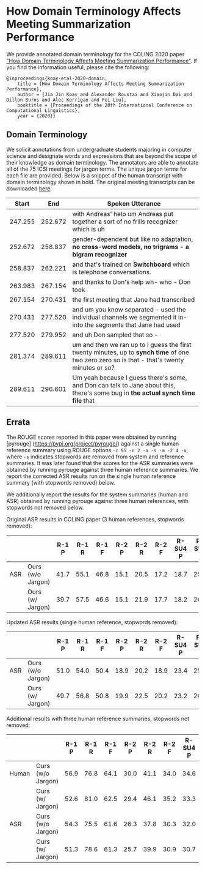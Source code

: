 # How Domain Terminology Affects Meeting Summarization Performance

We provide annotated domain terminology for the COLING 2020 paper ["How Domain Terminology Affects Meeting Summarization Performance"](https://arxiv.org/abs/2011.00692). If you find the information useful, please cite the following:

    @inproceedings{koay-etal-2020-domain,
        title = {How Domain Terminology Affects Meeting Summarization Performance},
        author = {Jia Jin Koay and Alexander Roustai and Xiaojin Dai and Dillon Burns and Alec Kerrigan and Fei Liu},
        booktitle = {Proceedings of the 28th International Conference on Computational Linguistics},
        year = {2020}}

## Domain Terminology

We solicit annotations from undergraduate students majoring in computer science and designate words and expressions that are beyond the scope of their knowledge as domain terminology. The annotators are able to annotate all of the 75 ICSI meetings for jargon terms. The unique jargon terms for each file are provided. Below is a snippet of the human transcript with domain terminology shown in bold. The original meeting transcripts can be downloaded [here](http://groups.inf.ed.ac.uk/ami/icsi/download/). 

__Start__ | __End__ | __Spoken Utterance__
-- | -- | --
247.255 | 252.672 | with Andreas' help um Andreas put together a sort of no frills recognizer which is uh
252.672 | 258.837 | gender-dependent but like no adaptation, __no cross-word models, no trigrams - a bigram recognizer__
258.837 | 262.221 | and that's trained on __Switchboard__ which is telephone conversations.
263.983 | 267.154 | and thanks to Don's help wh- who - Don took
267.154 | 270.431 | the first meeting that Jane had transcribed
270.431 | 277.520 | and um you know separated - used the individual channels we segmented it in- into the segments that Jane had used
277.520 | 279.952 | and uh Don sampled that so -
281.374 | 289.611 | um and then we ran up to I guess the first twenty minutes, up to __synch time__ of one two zero zero so is that - that's twenty minutes or so?
289.611 | 296.601 | Um yeah because I guess there's some, and Don can talk to Jane about this, there's some bug in __the actual synch time file__ that

## Errata

The ROUGE scores reported in this paper were obtained by running [pyrouge] (https://pypi.org/project/pyrouge/) against a single human reference summary using ROUGE options `-c 95 -n 2 -a -s -m -2 4 -u`, where `-s` indicates stopwords are removed from system and reference summaries. It was later found that the scores for the ASR summaries were obtained by running pyrouge against three human reference summaries. We report the corrected ASR results run on the single human reference summary (with stopwords removed) below.

We additionally report the results for the system summaries (human and ASR) obtained by running pyrouge against three human references, with stopwords not removed below.

Original ASR results in COLING paper (3 human references, stopwords removed):

| | | R-1 P | R-1 R | R-1 F | R-2 P | R-2 R | R-2 F | R-SU4 P | R-SU4 R | R-SU4 F |
| -- | -- | -- | -- | -- | -- | -- | -- | -- | -- | -- |
| ASR | Ours (w/o Jargon) | 41.7 | 55.1 | 46.8 | 15.1 | 20.5 | 17.2 | 18.7 | 25.3 | 21.3 |
| | Ours (w/ Jargon) | 39.7 | 57.5 | 46.6 | 15.1 | 21.9 | 17.7 | 18.2 | 26.5 | 21.4 |

Updated ASR results (single human reference, stopwords removed):

| | | R-1 P | R-1 R | R-1 F | R-2 P | R-2 R | R-2 F | R-SU4 P | R-SU4 R | R-SU4 F |
| -- | -- | -- | -- | -- | -- | -- | -- | -- | -- | -- |
| ASR | Ours (w/o Jargon) | 51.0 | 54.0 | 50.4 | 18.9 | 20.2 | 18.9 | 23.4 | 25.0 | 23.3 |
| | Ours (w/ Jargon) | 49.7 | 56.8 | 50.8 | 19.9 | 22.5 | 20.2 | 23.2 | 26.8 | 23.8 |

Additional results with three human reference summaries, stopwords not removed:

| | | R-1 P | R-1 R | R-1 F | R-2 P | R-2 R | R-2 F | R-SU4 P | R-SU4 R | R-SU4 F |
| -- | -- | -- | -- | -- | -- | -- | -- | -- | -- | -- |
| Human | Ours (w/o Jargon) | 56.9 | 76.8 | 64.1 | 30.0 | 41.1 | 34.0 | 34.6 | 47.2 | 39.2 |
| | Ours (w/ Jargon) | 52.6 | 81.0 | 62.5 | 29.4 | 46.1 | 35.2 | 33.3 | 51.9 | 39.7 |
| ASR | Ours (w/o Jargon) | 54.3 | 75.5 | 61.6 | 26.3 | 37.8 | 30.3 | 32.0 | 45.6 | 36.8 |
| | Ours (w/ Jargon) | 51.3 | 78.6 | 61.3 | 25.7 | 39.9 | 30.9 | 30.7 | 47.6 | 36.9 |











